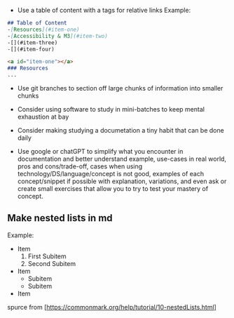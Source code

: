 - Use a table of content with a tags for relative links
Example: 
```md
## Table of Content
-[Resources](#item-one)
-[Accessibility & M3](#item-two)
-[](#item-three)
-[](#item-four)

<a id="item-one"></a>
### Resources
...
```

- Use git branches to section off large chunks of information into smaller chunks

- Consider using software to study in mini-batches to keep mental exhaustion at bay

- Consider making studying a documetation a tiny habit that can be done daily

- Use google or chatGPT to simplify what you encounter in documentation and better understand example, use-cases in real world, pros and cons/trade-off, cases when using 
technology/DS/language/concept is not good, examples of each concept/snippet if possible with explanation, variations, and even ask or create small exercises that allow you to try to test your mastery of concept. 

## Make nested lists in md

Example:

* Item
    1. First Subitem
    2. Second Subitem
* Item
    - Subitem
    - Subitem
* Item

spurce from [https://commonmark.org/help/tutorial/10-nestedLists.html]